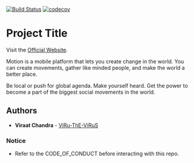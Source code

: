 [![Build Status](https://travis-ci.org/ViRu-ThE-ViRuS/Motion.svg?branch=master)](https://travis-ci.org/ViRu-ThE-ViRuS/Motion)
[![codecov](https://codecov.io/gh/ViRu-ThE-ViRuS/Motion/branch/master/graph/badge.svg)](https://codecov.io/gh/ViRu-ThE-ViRuS/Motion)

# Project Title

Visit the [Official Website](https://www.motionapp.info).

Motion is a mobile platform that lets you create change in the world. 
You can create movements, gather like minded people, and make the world a better place.

Be local or push for global agenda. Make yourself heard. Get the power to become a part of the biggest social movements in the world.

## Authors

* **Viraat Chandra** - [ViRu-ThE-ViRuS](https://github.com/ViRu-ThE-ViRuS/)

### Notice
* Refer to the CODE_OF_CONDUCT before interacting with this repo.
